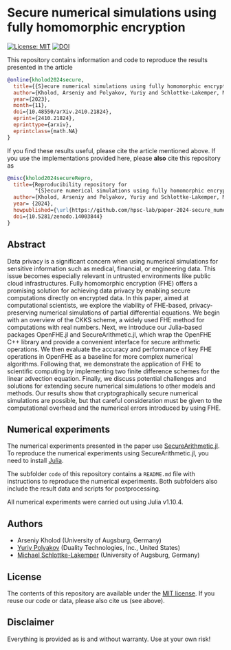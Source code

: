# Secure numerical simulations using fully homomorphic encryption 

[![License: MIT](https://img.shields.io/badge/License-MIT-success.svg)](https://opensource.org/licenses/MIT)
[![DOI](https://zenodo.org/badge/DOI/10.5281/zenodo.14003844.svg)](https://doi.org/10.5281/zenodo.14003844)

This repository contains information and code to reproduce the results presented in the
article
```bibtex
@online{kholod2024secure,
  title={{S}ecure numerical simulations using fully homomorphic encryption},
  author={Kholod, Arseniy and Polyakov, Yuriy and Schlottke-Lakemper, Michael},
  year={2023},
  month={11},
  doi={10.48550/arXiv.2410.21824},
  eprint={2410.21824},
  eprinttype={arxiv},
  eprintclass={math.NA}
}
```

If you find these results useful, please cite the article mentioned above. If you
use the implementations provided here, please **also** cite this repository as
```bibtex
@misc{kholod2024secureRepro,
  title={Reproducibility repository for
         "{S}ecure numerical simulations using fully homomorphic encryption"},
  author={Kholod, Arseniy and Polyakov, Yuriy and Schlottke-Lakemper, Michael},
  year= {2024},
  howpublished={\url{https://github.com/hpsc-lab/paper-2024-secure_numerical_simulations}},
  doi={10.5281/zenodo.14003844}
}
```


## Abstract

Data privacy is a significant concern when using numerical simulations for sensitive information
such as medical, financial, or engineering data.  This issue becomes especially relevant in
untrusted environments like public cloud infrastructures. Fully homomorphic encryption (FHE) offers
a promising solution for achieving data privacy by enabling secure computations directly on
encrypted data. In this paper, aimed at computational scientists, we explore the viability of
FHE-based, privacy-preserving numerical simulations of partial differential equations. We begin with
an overview of the CKKS scheme, a widely used FHE method for computations with real numbers. Next,
we introduce our Julia-based packages OpenFHE.jl and SecureArithmetic.jl, which wrap the OpenFHE
C++ library and provide a convenient interface for secure arithmetic operations. We then evaluate
the accuracy and performance of key FHE operations in OpenFHE as a baseline for more complex
numerical algorithms. Following that, we demonstrate the application of FHE to scientific computing
by implementing two finite difference schemes for the linear advection equation.  Finally, we
discuss potential challenges and solutions for extending secure numerical simulations to other
models and methods.  Our results show that cryptographically secure numerical simulations are
possible, but that careful consideration must be given to the computational overhead and the
numerical errors introduced by using FHE.


## Numerical experiments

The numerical experiments presented in the paper use
[SecureArithmetic.jl](https://github.com/hpsc-lab/SecureArithmetic.jl).
To reproduce the numerical experiments using SecureArithmetic.jl, you need to install
[Julia](https://julialang.org/).

The subfolder `code` of this repository contains a `README.md` file with
instructions to reproduce the numerical experiments.
Both subfolders also include the result data and scripts for postprocessing.

All numerical experiments were carried out using Julia v1.10.4.


## Authors

- Arseniy Kholod (University of Augsburg, Germany)
- [Yuriy Polyakov](https://ypolyakov.gitlab.io/) (Duality Technologies, Inc., United States)
- [Michael Schlottke-Lakemper](https://lakemper.eu) (University of Augsburg, Germany)


## License
The contents of this repository are available under the [MIT license](LICENSE.md). If you reuse our
code or data, please also cite us (see above).


## Disclaimer

Everything is provided as is and without warranty. Use at your own risk!

